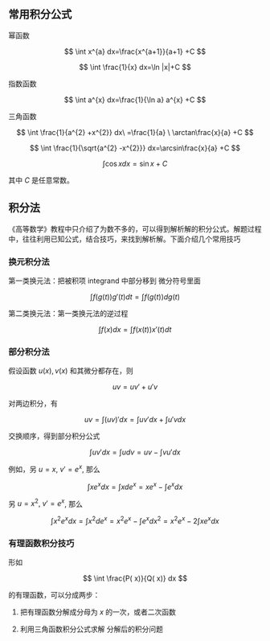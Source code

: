 ## 常用积分公式

幂函数

$$
\int x^{a} dx=\frac{x^{a+1}}{a+1} +C
$$

$$
\int \frac{1}{x} dx=\ln |x|+C
$$

指数函数

$$
\int a^{x} dx=\frac{1}{\ln a} a^{x} +C
$$

三角函数

$$
\int \frac{1}{a^{2} +x^{2}} dx\ =\frac{1}{a} \ \arctan\frac{x}{a} +C
$$

$$
\int \frac{1}{\sqrt{a^{2} -x^{2}}} dx=\arcsin\frac{x}{a} +C
$$

$$
\int \cos xdx=\sin x+C
$$

其中 $C$ 是任意常数。

## 积分法

《高等数学》教程中只介绍了为数不多的，可以得到解析解的积分公式。解题过程中，往往利用已知公式，结合技巧，来找到解析解。下面介绍几个常用技巧



### 换元积分法

第一类换元法：把被积项 integrand 中部分移到 微分符号里面

$$
\int f( g( t)) g'( t) dt=\int f( g( t)) dg( t)
$$

第二类换元法：第一类换元法的逆过程

$$
\int f( x) dx=\int f( x( t)) x'( t) dt
$$



### 部分积分法

假设函数 $u(x),v(x)$ 和其微分都存在，则

$$
uv=uv'+u'v
$$

对两边积分，有

$$
uv=\int ( uv) 'dx=\int uv'dx+\int u'vdx
$$


交换顺序，得到部分积分公式

$$
\int uv'dx=\int udv=uv-\int vu'dx
$$



例如，另 $u=x,\ v'=e^{x}$, 那么

$$
\int xe^{x} dx=\int xde^{x} =xe^{x} -\int e^{x} dx
$$

另 $u=x^{2} ,\ v'=e^{x}$, 那么

$$
\int x^{2} e^{x} dx=\int x^{2} de^{x} =x^{2} e^{x} -\int e^{x} dx^{2} =x^{2} e^{x} -2\int xe^{x} dx
$$



### 有理函数积分技巧

形如 

$$
\int \frac{P( x)}{Q( x)} dx
$$

的有理函数，可以分成两步：

1. 把有理函数分解成分母为 $x$ 的一次，或者二次函数

2. 利用三角函数积分公式求解 分解后的积分问题



